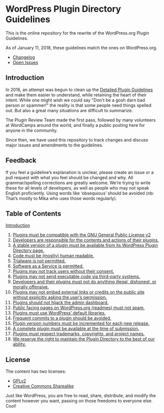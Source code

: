 # WordPress Plugin Directory Guidelines

This is the online repository for the rewrite of the WordPress.org Plugin Guidelines.

As of January 11, 2018, these guidelines match the ones on WordPress.org.

* [Changelog](https://github.com/wordpress/wporg-plugin-guidelines/blob/master/CHANGELOG.md)
* [Open Issues](https://github.com/wordpress/wporg-plugin-guidelines)

## Introduction

In 2016, an attempt was begun to clean up the [Detailed Plugin Guidelines](https://developer.wordpress.org/plugins/wordpress-org/detailed-plugin-guidelines/) and make them easier to understand, while retaining the heart of their intent. While one might wish we could say "Don't be a gosh darn bad person or spammer!" the reality is that some people need things spelled out. But also a great many situations are difficult to summarize.

The Plugin Review Team made the first pass, followed by many volunteers at WordCamps around the world, and finally a public posting here for anyone in the community.

Since then, we have used this repository to track changes and discuss major issues and amendments to the guidelines.

## Feedback

If you feel a guideline’s explanation is unclear, please create an issue or a pull request with what you feel should be changed and why. All grammar/spelling corrections are greatly welcome. We’re trying to write these for all levels of developers, as well as people who may not speak English proficiently. Using words like ‘obsequious’ should be avoided (nb: That’s mostly to Mika who uses those words regularly).

## Table of Contents

[Introduction](https://github.com/wordpress/wporg-plugin-guidelines/blob/master/introduction.md)

1. [Plugins must be compatible with the GNU General Public License v2](https://github.com/wordpress/wporg-plugin-guidelines/blob/master/guideline-01.md)
2. [Developers are responsible for the contents and actions of their plugins.](https://github.com/wordpress/wporg-plugin-guidelines/blob/master/guideline-02.md)
3. [A stable version of a plugin must be available from its WordPress Plugin Directory page.](https://github.com/wordpress/wporg-plugin-guidelines/blob/master/guideline-03.md)
4. [Code must be (mostly) human readable.](https://github.com/wordpress/wporg-plugin-guidelines/blob/master/guideline-04.md)
5. [Trialware is not permitted.](https://github.com/wordpress/wporg-plugin-guidelines/blob/master/guideline-05.md)
6. [Software as a Service is permitted.](https://github.com/wordpress/wporg-plugin-guidelines/blob/master/guideline-06.md)
7. [Plugins may not track users without their consent.](https://github.com/wordpress/wporg-plugin-guidelines/blob/master/guideline-07.md)
8. [Plugins may not send executable code via third-party systems.](https://github.com/wordpress/wporg-plugin-guidelines/blob/master/guideline-08.md)
9. [Developers and their plugins must not do anything illegal, dishonest, or morally offensive.](https://github.com/wordpress/wporg-plugin-guidelines/blob/master/guideline-09.md)
10. [Plugins may not embed external links or credits on the public site without explicitly asking the user’s permission.](https://github.com/wordpress/wporg-plugin-guidelines/blob/master/guideline-10.md)
11. [Plugins should not hijack the admin dashboard.](https://github.com/wordpress/wporg-plugin-guidelines/blob/master/guideline-11.md)
12. [Public facing pages on WordPress.org (readmes) must not spam.](https://github.com/wordpress/wporg-plugin-guidelines/blob/master/guideline-12.md)
13. [Plugins must use WordPress’ default libraries.](https://github.com/wordpress/wporg-plugin-guidelines/blob/master/guideline-13.md)
14. [Frequent commits to a plugin should be avoided.](https://github.com/wordpress/wporg-plugin-guidelines/blob/master/guideline-14.md)
15. [Plugin version numbers must be incremented for each new release.](https://github.com/wordpress/wporg-plugin-guidelines/blob/master/guideline-15.md)
16. [A complete plugin must be available at the time of submission.](https://github.com/wordpress/wporg-plugin-guidelines/blob/master/guideline-16.md)
17. [Plugins must respect trademarks, copyrights, and project names.](https://github.com/wordpress/wporg-plugin-guidelines/blob/master/guideline-17.md)
18. [We reserve the right to maintain the Plugin Directory to the best of our ability.](https://github.com/wordpress/wporg-plugin-guidelines/blob/master/guideline-18.md)

## License

The content has two licenses:

- [GPLv2](https://github.com/wordpress/wporg-plugin-guidelines/LICENSE)
- [Creative Commons Sharealike](https://creativecommons.org/licenses/by-sa/4.0/)

Just like WordPress, you are free to read, share, distribute, and modify the content however you want, passing on those freedoms to everyone else. Cool!
